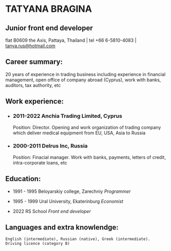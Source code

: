 # **TATYANA BRAGINA**
## Junior front end developer
flat B0609 the Axis, Pattaya, Thailand | tel +66 6-5810-4083 | tanya.rus@hotmail.com

## Career summary:
20 years of experience in trading business including experience in financial management, open office of company abroad (Cyprus), 
work with banks, auditors, tax authority, etc

## Work experience:

+ ### 2011-2022 Anchia Trading Limited, Cyprus
    Position: Director. Opening and work organization of trading company which deliver medical equipment from EU, USA, Asia to Russia
    
+ ### 2000-2011 Delrus Inc, Russia
    Position: Finacial manager. Work with banks, payments, letters of credit, intra-corporate loans, etc
    
## Education:
            
* 1991 - 1995 Beloyarskiy college, Zarechniy *Programmer*
                
* 1995 - 1999 Ural University, Ekaterinburg *Economist*

* 2022        RS School *Front end developer*     

## Languages and extra knowlendge:
    English (intermediate), Russian (native), Greek (intermediate). Driving licence (category B)
